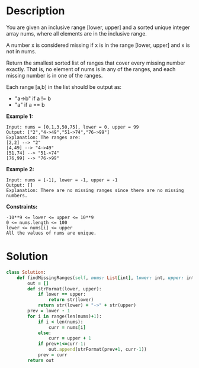 # Description
You are given an inclusive range [lower, upper] and a sorted unique integer array nums, where all elements are in the inclusive range.

A number x is considered missing if x is in the range [lower, upper] and x is not in nums.

Return the smallest sorted list of ranges that cover every missing number exactly. That is, no element of nums is in any of the ranges, and each missing number is in one of the ranges.

Each range [a,b] in the list should be output as:

- "a->b" if a != b
- "a" if a == b

**Example 1:**
```
Input: nums = [0,1,3,50,75], lower = 0, upper = 99
Output: ["2","4->49","51->74","76->99"]
Explanation: The ranges are:
[2,2] --> "2"
[4,49] --> "4->49"
[51,74] --> "51->74"
[76,99] --> "76->99"
```
**Example 2:**
```
Input: nums = [-1], lower = -1, upper = -1
Output: []
Explanation: There are no missing ranges since there are no missing numbers.
```
**Constraints:**
```
-10**9 <= lower <= upper <= 10**9
0 <= nums.length <= 100
lower <= nums[i] <= upper
All the values of nums are unique.
```
# Solution
```ruby
class Solution:
    def findMissingRanges(self, nums: List[int], lower: int, upper: int) -> List[str]:
        out = []
        def strFormat(lower, upper):
            if lower == upper:
                return str(lower)
            return str(lower) + "->" + str(upper)
        prev = lower - 1
        for i in range(len(nums)+1):
            if i < len(nums):
                curr = nums[i]
            else:
                curr = upper + 1
            if prev+1<=curr-1:
                out.append(strFormat(prev+1, curr-1))
            prev = curr
        return out
```
